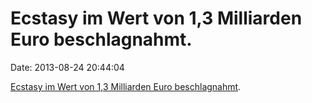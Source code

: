 Ecstasy im Wert von 1,3 Milliarden Euro beschlagnahmt.
======================================================

Date: 2013-08-24 20:44:04

[Ecstasy im Wert von 1,3 Milliarden Euro
beschlagnahmt](http://www.telegraph.co.uk/news/worldnews/europe/belgium/10263175/Ecstasy-pills-worth-1.3bn-found-in-Europes-biggest-drugs-raid.html).
